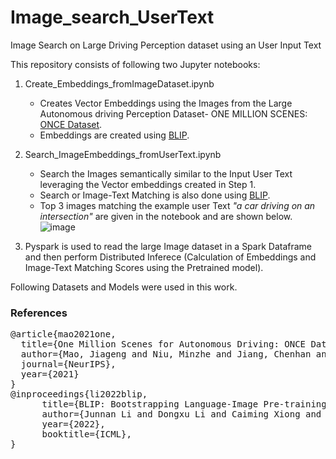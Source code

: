 # Image_search_UserText
Image Search on Large Driving Perception dataset using an User Input Text

This repository consists of following two Jupyter notebooks: 

1. Create_Embeddings_fromImageDataset.ipynb
    - Creates Vector Embeddings using the Images from the Large Autonomous driving Perception Dataset- ONE MILLION SCENES:  [ONCE Dataset](https://once-for-auto-driving.github.io/index.html). 
    - Embeddings are created using [BLIP](https://github.com/salesforce/BLIP/blob/main/demo.ipynb).
2. Search_ImageEmbeddings_fromUserText.ipynb
     - Search the Images semantically similar to the Input User Text leveraging the Vector embeddings created in Step 1.
     - Search or Image-Text Matching is also done using [BLIP](https://github.com/salesforce/BLIP/blob/main/demo.ipynb).
     - Top 3 images matching the example user Text _"a car driving on an intersection"_ are given in the notebook and are shown below. 
        ![image](https://github.com/saxenam06/Image_search_UserText/assets/83720464/a2749738-bf75-4bdc-8896-ce1907884849)

3. Pyspark is used to read the large Image dataset in a Spark Dataframe and then perform Distributed Inferece (Calculation of Embeddings and Image-Text Matching Scores using the Pretrained model).

Following Datasets and Models were used in this work.
### References
<pre>
@article{mao2021one,
  title={One Million Scenes for Autonomous Driving: ONCE Dataset},
  author={Mao, Jiageng and Niu, Minzhe and Jiang, Chenhan and Liang, Hanxue and Liang, Xiaodan and Li, Yamin and Ye, Chaoqiang and Zhang, Wei and Li, Zhenguo and Yu, Jie and others},
  journal={NeurIPS},
  year={2021}
}
@inproceedings{li2022blip,
      title={BLIP: Bootstrapping Language-Image Pre-training for Unified Vision-Language Understanding and Generation}, 
      author={Junnan Li and Dongxu Li and Caiming Xiong and Steven Hoi},
      year={2022},
      booktitle={ICML},
}<pre>
